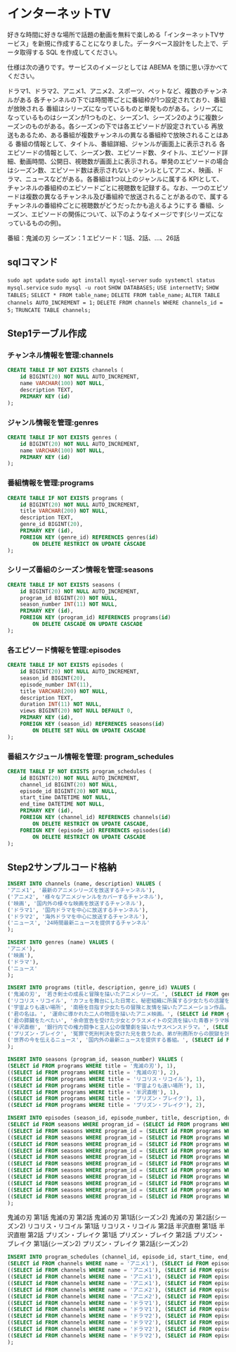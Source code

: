 # インターネットTV

好きな時間に好きな場所で話題の動画を無料で楽しめる「インターネットTVサービス」を新規に作成することになりました。データベース設計をした上で、データ取得する SQL を作成してください。

仕様は次の通りです。サービスのイメージとしては ABEMA を頭に思い浮かべてください。

ドラマ1、ドラマ2、アニメ1、アニメ2、スポーツ、ペットなど、複数のチャンネルがある
各チャンネルの下では時間帯ごとに番組枠が1つ設定されており、番組が放映される
番組はシリーズになっているものと単発ものがある。シリーズになっているものはシーズンが1つものと、シーズン1、シーズン2のように複数シーズンのものがある。各シーズンの下では各エピソードが設定されている
再放送もあるため、ある番組が複数チャンネルの異なる番組枠で放映されることはある
番組の情報として、タイトル、番組詳細、ジャンルが画面上に表示される
各エピソードの情報として、シーズン数、エピソード数、タイトル、エピソード詳細、動画時間、公開日、視聴数が画面上に表示される。単発のエピソードの場合はシーズン数、エピソード数は表示されない
ジャンルとしてアニメ、映画、ドラマ、ニュースなどがある。各番組は1つ以上のジャンルに属する
KPIとして、チャンネルの番組枠のエピソードごとに視聴数を記録する。なお、一つのエピソードは複数の異なるチャンネル及び番組枠で放送されることがあるので、属するチャンネルの番組枠ごとに視聴数がどうだったかも追えるようにする
番組、シーズン、エピソードの関係について、以下のようなイメージです(シリーズになっているものの例)。

番組：鬼滅の刃
シーズン：1
エピソード：1話、2話、...、26話

## sqlコマンド

`sudo apt update`
`sudo apt install mysql-server`
`sudo systemctl status mysql.service`
`sudo mysql -u root`
`SHOW DATABASES;`
`USE internetTV;`
`SHOW TABLES;`
`SELECT * FROM table_name;`
`DELETE FROM table_name;`
`ALTER TABLE channels AUTO_INCREMENT = 1;`
`DELETE FROM channels WHERE channels_id = 5;`
`TRUNCATE TABLE channels;`

## Step1テーブル作成

### チャンネル情報を管理:channels

```sql
CREATE TABLE IF NOT EXISTS channels (
    id BIGINT(20) NOT NULL AUTO_INCREMENT,
    name VARCHAR(100) NOT NULL,
    description TEXT,
    PRIMARY KEY (id)
);
```

### ジャンル情報を管理:genres

```sql
CREATE TABLE IF NOT EXISTS genres (
    id BIGINT(20) NOT NULL AUTO_INCREMENT,
    name VARCHAR(100) NOT NULL,
    PRIMARY KEY (id)
);
```

### 番組情報を管理:programs

```sql
CREATE TABLE IF NOT EXISTS programs (
    id BIGINT(20) NOT NULL AUTO_INCREMENT,
    title VARCHAR(200) NOT NULL,
    description TEXT,
    genre_id BIGINT(20),
    PRIMARY KEY (id),
    FOREIGN KEY (genre_id) REFERENCES genres(id)
        ON DELETE RESTRICT ON UPDATE CASCADE
);
```

### シリーズ番組のシーズン情報を管理:seasons

```sql
CREATE TABLE IF NOT EXISTS seasons (
    id BIGINT(20) NOT NULL AUTO_INCREMENT,
    program_id BIGINT(20) NOT NULL,
    season_number INT(11) NOT NULL,
    PRIMARY KEY (id),
    FOREIGN KEY (program_id) REFERENCES programs(id)
        ON DELETE CASCADE ON UPDATE CASCADE
);
```

### 各エピソード情報を管理:episodes

```sql
CREATE TABLE IF NOT EXISTS episodes (
    id BIGINT(20) NOT NULL AUTO_INCREMENT,
    season_id BIGINT(20),
    episode_number INT(11),
    title VARCHAR(200) NOT NULL,
    description TEXT,
    duration INT(11) NOT NULL,
    views BIGINT(20) NOT NULL DEFAULT 0,
    PRIMARY KEY (id),
    FOREIGN KEY (season_id) REFERENCES seasons(id)
        ON DELETE SET NULL ON UPDATE CASCADE
);

```

### 番組スケジュール情報を管理: program_schedules

```sql
CREATE TABLE IF NOT EXISTS program_schedules (
    id BIGINT(20) NOT NULL AUTO_INCREMENT,
    channel_id BIGINT(20) NOT NULL,
    episode_id BIGINT(20) NOT NULL,
    start_time DATETIME NOT NULL,
    end_time DATETIME NOT NULL,
    PRIMARY KEY (id),
    FOREIGN KEY (channel_id) REFERENCES channels(id)
        ON DELETE RESTRICT ON UPDATE CASCADE,
    FOREIGN KEY (episode_id) REFERENCES episodes(id)
        ON DELETE RESTRICT ON UPDATE CASCADE
);
```

## Step2サンプルコード格納

```sql
INSERT INTO channels (name, description) VALUES (
'アニメ1', '最新のアニメシリーズを放送するチャンネル'),
('アニメ2', '様々なアニメジャンルをカバーするチャンネル'),
('映画', '国内外の様々な映画を放送するチャンネル'),
('ドラマ1', '国内ドラマを中心に放送するチャンネル'),
('ドラマ2', '海外ドラマを中心に放送するチャンネル'),
('ニュース', '24時間最新ニュースを提供するチャンネル'
);
```

```sql
INSERT INTO genres (name) VALUES (
'アニメ'),
('映画'),
('ドラマ'),
('ニュース'
);
```

```sql
INSERT INTO programs (title, description, genre_id) VALUES (
('鬼滅の刃', '若き剣士の成長と冒険を描いたアニメシリーズ。', (SELECT id FROM genres WHERE name = 'アニメ')),
('リコリス・リコイル', 'カフェを舞台にした日常と、秘密組織に所属する少女たちの活躍を描いたアニメ。', (SELECT id FROM genres WHERE name = 'アニメ')),
('宇宙よりも遠い場所', '南極を目指す少女たちの冒険と友情を描いたアニメーション作品。', (SELECT id FROM genres WHERE name = 'アニメ')),
('君の名は。', '運命に導かれた二人の物語を描いたアニメ映画。', (SELECT id FROM genres WHERE name = '映画')),
('君の膵臓をたべたい', '余命宣告を受けた少女とクラスメイトの交流を描いた青春ドラマ映画。', (SELECT id FROM genres WHERE name = '映画')),
('半沢直樹', '銀行内での権力闘争と主人公の復讐劇を描いたサスペンスドラマ。', (SELECT id FROM genres WHERE name = 'ドラマ')),
('プリズン・ブレイク', '冤罪で死刑判決を受けた兄を救うため、弟が刑務所からの脱獄を計画するドラマシリーズ。', (SELECT id FROM genres WHERE name = 'ドラマ')),
('世界の今を伝えるニュース', '国内外の最新ニュースを提供する番組。', (SELECT id FROM genres WHERE name = 'ニュース'))
);

```

```sql
INSERT INTO seasons (program_id, season_number) VALUES (
(SELECT id FROM programs WHERE title = '鬼滅の刃'), 1),
((SELECT id FROM programs WHERE title = '鬼滅の刃'), 2),
((SELECT id FROM programs WHERE title = 'リコリス・リコイル'), 1),
((SELECT id FROM programs WHERE title = '宇宙よりも遠い場所'), 1),
((SELECT id FROM programs WHERE title = '半沢直樹'), 1),
((SELECT id FROM programs WHERE title = 'プリズン・ブレイク'), 1),
((SELECT id FROM programs WHERE title = 'プリズン・ブレイク'), 2),

```

```sql
INSERT INTO episodes (season_id, episode_number, title, description, duration, views) VALUES (
(SELECT id FROM seasons WHERE program_id = (SELECT id FROM programs WHERE title = '鬼滅の刃') AND season_number = 1), 1, '鬼滅の刃 第1話', '第1話の説明', 30, 100),
((SELECT id FROM seasons WHERE program_id = (SELECT id FROM programs WHERE title = '鬼滅の刃') AND season_number = 1), 2, '鬼滅の刃 第2話', '第2話の説明', 30, 150),
((SELECT id FROM seasons WHERE program_id = (SELECT id FROM programs WHERE title = '鬼滅の刃') AND season_number = 2), 1, '鬼滅の刃 第1話(シーズン2)', '第1話の説明', 30, 150),
((SELECT id FROM seasons WHERE program_id = (SELECT id FROM programs WHERE title = '鬼滅の刃') AND season_number = 2), 2, '鬼滅の刃 第2話(シーズン2)', '第2話の説明', 30, 150),
((SELECT id FROM seasons WHERE program_id = (SELECT id FROM programs WHERE title = 'リコリス・リコイル') AND season_number = 1), 1, 'リコリス・リコイル 第1話', '第1話の説明', 30, 250),
((SELECT id FROM seasons WHERE program_id = (SELECT id FROM programs WHERE title = 'リコリス・リコイル') AND season_number = 1), 2, 'リコリス・リコイル 第2話', '第2話の説明', 30, 200),
((SELECT id FROM seasons WHERE program_id = (SELECT id FROM programs WHERE title = '半沢直樹') AND season_number = 1), 1, '半沢直樹 第1話', '第1話の説明', 60, 300),
((SELECT id FROM seasons WHERE program_id = (SELECT id FROM programs WHERE title = '半沢直樹') AND season_number = 1), 2, '半沢直樹 第2話', '第2話の説明', 60, 300),
((SELECT id FROM seasons WHERE program_id = (SELECT id FROM programs WHERE title = 'プリズン・ブレイク') AND season_number = 1), 1, 'プリズン・ブレイク 第1話', '第1話の説明', 60, 100),
((SELECT id FROM seasons WHERE program_id = (SELECT id FROM programs WHERE title = 'プリズン・ブレイク') AND season_number = 1), 2, 'プリズン・ブレイク 第2話', '第2話の説明', 60, 150),
((SELECT id FROM seasons WHERE program_id = (SELECT id FROM programs WHERE title = 'プリズン・ブレイク') AND season_number = 2), 1, 'プリズン・ブレイク 第1話(シーズン2)', '第1話の説明', 60, 150),
((SELECT id FROM seasons WHERE program_id = (SELECT id FROM programs WHERE title = 'プリズン・ブレイク') AND season_number = 2), 1, 'プリズン・ブレイク 第2話(シーズン2)', '第2話の説明', 60, 200
);
```

鬼滅の刃 第1話
鬼滅の刃 第2話
鬼滅の刃 第1話(シーズン2)
鬼滅の刃 第2話(シーズン2)
リコリス・リコイル 第1話
リコリス・リコイル 第2話
半沢直樹 第1話
半沢直樹 第2話
プリズン・ブレイク 第1話
プリズン・ブレイク 第2話
プリズン・ブレイク 第1話(シーズン2)
プリズン・ブレイク 第2話(シーズン2)

```sql
INSERT INTO program_schedules (channel_id, episode_id, start_time, end_time) VALUES (
(SELECT id FROM channels WHERE name = 'アニメ1'), (SELECT id FROM episodes WHERE title = '鬼滅の刃 第1話'), '2023-11-13 20:00:00', '2023-11-13 20:30:00'),
((SELECT id FROM channels WHERE name = 'アニメ1'), (SELECT id FROM episodes WHERE title = '鬼滅の刃 第2話'), '2023-11-14 20:00:00', '2023-11-14 20:30:00'),
((SELECT id FROM channels WHERE name = 'アニメ1'), (SELECT id FROM episodes WHERE title = '鬼滅の刃 第1話(シーズン2)'), '2023-11-15 20:00:00', '2023-11-15 20:30:00'),
((SELECT id FROM channels WHERE name = 'アニメ1'), (SELECT id FROM episodes WHERE title = '鬼滅の刃 第2話(シーズン2)'), '2023-11-16 20:00:00', '2023-11-16 20:30:00'),
((SELECT id FROM channels WHERE name = 'アニメ2'), (SELECT id FROM episodes WHERE title = 'リコリス・リコイル 第1話'), '2023-11-13 21:00:00', '2023-11-13 21:30:00'),
((SELECT id FROM channels WHERE name = 'アニメ2'), (SELECT id FROM episodes WHERE title = 'リコリス・リコイル 第2話'), '2023-11-14 21:00:00', '2023-11-14 21:30:00'),
((SELECT id FROM channels WHERE name = 'ドラマ1'), (SELECT id FROM episodes WHERE title = '半沢直樹 第1話'), '2023-11-15 22:00:00', '2023-11-15 23:00:00'),
((SELECT id FROM channels WHERE name = 'ドラマ1'), (SELECT id FROM episodes WHERE title = '半沢直樹 第2話'), '2023-11-16 22:00:00', '2023-11-16 23:00:00'),
((SELECT id FROM channels WHERE name = 'ドラマ2'), (SELECT id FROM episodes WHERE title = 'プリズン・ブレイク 第1話'), '2023-11-17 20:00:00', '2023-11-17 21:00:00'),
((SELECT id FROM channels WHERE name = 'ドラマ2'), (SELECT id FROM episodes WHERE title = 'プリズン・ブレイク 第2話'), '2023-11-18 20:00:00', '2023-11-18 21:00:00'),
((SELECT id FROM channels WHERE name = 'ドラマ2'), (SELECT id FROM episodes WHERE title = 'プリズン・ブレイク 第1話(シーズン2)'), '2023-11-19 20:00:00', '2023-11-19 21:00:00'),
((SELECT id FROM channels WHERE name = 'ドラマ2'), (SELECT id FROM episodes WHERE title = 'プリズン・ブレイク 第2話(シーズン2)'), '2023-11-19 21:00:00', '2023-11-19 22:00:00'
);
```
